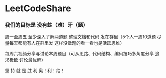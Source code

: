 # LeetCodeShare

### 我们的目标是  没有蛀（难）牙（题）

周一至周五 至少深入了解两道题  整理文档和代码   发在群里（5个人一周10道题 尽量每天都能有人在群里发  这样没做题的看一看也是活跃思维）

每周六视频分享与讨论本周题目（可从思路、代码结构、编码技巧多角度分享  追求极致 讨论最优解）

坚 持 就 是 胜 利
奥！利！给！